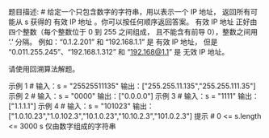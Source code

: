 题目描述: #
给定一个只包含数字的字符串，用以表示一个 IP 地址， 返回所有可能从 s 获得的 有效 IP 地址 。你可以按任何顺序返回答案。 有效 IP 地址 正好由四个整数（每个整数位于 0 到 255 之间组成， 且不能含有前导 0），整数之间用 ‘.’ 分隔。 例如：“0.1.2.201” 和 “192.168.1.1” 是 有效 IP 地址， 但是 “0.011.255.245”、“192.168.1.312” 和 “192.168@1.1” 是 无效 IP 地址。

请使用回溯算法解题。

示例 1 #
输入：s = "25525511135"
输出：["255.255.11.135","255.255.111.35"]
示例 2 #
输入：s = "0000"
输出：["0.0.0.0"]
示例 3 #
输入：s = "1111"
输出：["1.1.1.1"]
示例 4 #
输入：s = "101023"
输出：["1.0.10.23","1.0.102.3","10.1.0.23","10.10.2.3","101.0.2.3"]
提示 #
0 <= s.length <= 3000
s 仅由数字组成的字符串